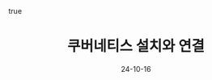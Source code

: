 ---
title: 4. 쿠버네티스 설치와 연결
description: 
date: 24-10-16
categories: [kubernetes, 1.VM과 쿠버네티스 설치와 설정]
tags: [kubernetes]
pin: true
math: true
mermaid: true

---